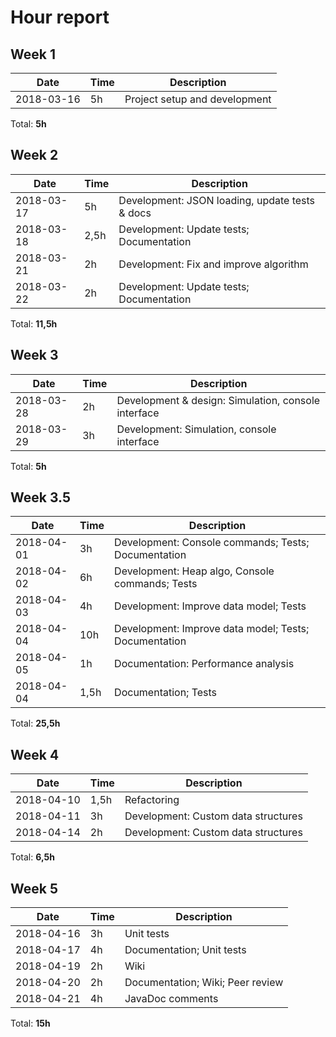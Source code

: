 # Hour report

## Week 1

| Date       | Time | Description |
|------------|------|-------------|
| 2018-03-16 | 5h   | Project setup and development |

Total: **5h**

## Week 2

| Date       | Time | Description |
|------------|------|-------------|
| 2018-03-17 | 5h   | Development: JSON loading, update tests & docs    |
| 2018-03-18 | 2,5h | Development: Update tests; Documentation          |
| 2018-03-21 | 2h   | Development: Fix and improve algorithm            |
| 2018-03-22 | 2h   | Development: Update tests; Documentation          |

Total: **11,5h**

## Week 3
| Date       | Time | Description |
|------------|------|-------------|
| 2018-03-28 | 2h   | Development & design: Simulation, console interface   |
| 2018-03-29 | 3h   | Development: Simulation, console interface            |

Total: **5h**

## Week 3.5
| Date       | Time | Description |
|------------|------|-------------|
| 2018-04-01 | 3h   | Development: Console commands; Tests; Documentation   |
| 2018-04-02 | 6h   | Development: Heap algo, Console commands; Tests       |
| 2018-04-03 | 4h   | Development: Improve data model; Tests                |
| 2018-04-04 | 10h  | Development: Improve data model; Tests; Documentation |
| 2018-04-05 | 1h   | Documentation: Performance analysis                   |
| 2018-04-04 | 1,5h | Documentation; Tests                                  |

Total: **25,5h**

## Week 4
| Date       | Time | Description |
|------------|------|-------------|
| 2018-04-10 | 1,5h | Refactoring                           |
| 2018-04-11 | 3h   | Development: Custom data structures   |
| 2018-04-14 | 2h   | Development: Custom data structures   |

Total: **6,5h**

## Week 5

| Date       | Time | Description |
|------------|------|-------------|
| 2018-04-16 | 3h   | Unit tests                            |
| 2018-04-17 | 4h   | Documentation; Unit tests             |
| 2018-04-19 | 2h   | Wiki                                  |
| 2018-04-20 | 2h   | Documentation; Wiki; Peer review      |
| 2018-04-21 | 4h   | JavaDoc comments                      |

Total: **15h**
